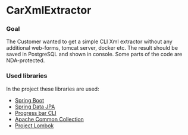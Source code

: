 # CarXmlExtractor

### Goal
The Customer wanted to get a simple CLI Xml extractor 
without any additional web-forms, tomcat server, docker etc.
The result should be saved in PostgreSQL and shown in console.
Some parts of the code are NDA-protected.

### Used libraries
In the project these libraries are used:
* [Spring Boot](https://spring.io/)
* [Spring Data JPA](https://docs.spring.io/spring-boot/docs/3.0.5/reference/htmlsingle/#data.sql.jpa-and-spring-data)
* [Progress bar CLI](http://tongfei.me/progressbar/)
* [Apache Common Collection](https://commons.apache.org/proper/commons-collections/)
* [Project Lombok](https://projectlombok.org/)

